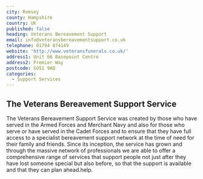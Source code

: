```yaml
---
city: Romsey
county: Hampshire
country: UK
published: false
heading: Veterans Bereavement Support
email: info@veteransbereavementsupport.co.uk
telephone: 01794 874149
website: 'http://www.veteransfunerals.co.uk/'
address1: Unit 66 Basepoint Centre
address2: Premier Way
postcode: SO51 9AQ
categories:
  - Support Services
---
```

## The Veterans Bereavement Support Service

The Veterans Bereavement Support Service was created by those who have served in the Armed Forces and Merchant Navy  and also for those who serve or have served in the Cadet Forces and to ensure that they have full access to a specialist bereavement support network at the time of need for their family and friends. Since its inception, the service has grown and through the massive network of professionals we are able to offer a comprehensive range of services that support people not just after they have lost someone special but also before, so that the support is available and that they can plan ahead.help.
